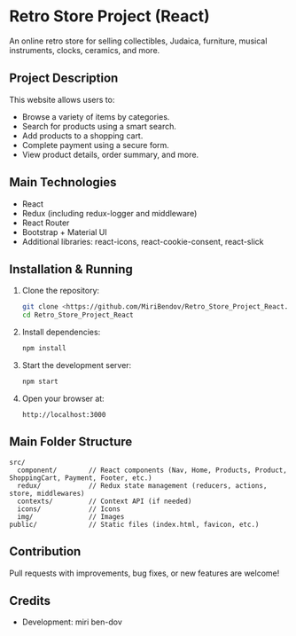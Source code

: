 # Retro Store Project (React)

An online retro store for selling collectibles, Judaica, furniture, musical instruments, clocks, ceramics, and more.

## Project Description

This website allows users to:
- Browse a variety of items by categories.
- Search for products using a smart search.
- Add products to a shopping cart.
- Complete payment using a secure form.
- View product details, order summary, and more.

## Main Technologies

- React
- Redux (including redux-logger and middleware)
- React Router
- Bootstrap + Material UI
- Additional libraries: react-icons, react-cookie-consent, react-slick

## Installation & Running

1. Clone the repository:
   ```sh
   git clone <https://github.com/MiriBendov/Retro_Store_Project_React.git>
   cd Retro_Store_Project_React
   ```

2. Install dependencies:
   ```sh
   npm install
   ```

3. Start the development server:
   ```sh
   npm start
   ```

4. Open your browser at:
   ```
   http://localhost:3000
   ```

## Main Folder Structure

```
src/
  component/        // React components (Nav, Home, Products, Product, ShoppingCart, Payment, Footer, etc.)
  redux/            // Redux state management (reducers, actions, store, middlewares)
  contexts/         // Context API (if needed)
  icons/            // Icons
  img/              // Images
public/             // Static files (index.html, favicon, etc.)
```

## Contribution

Pull requests with improvements, bug fixes, or new features are welcome!

## Credits
- Development: miri ben-dov
